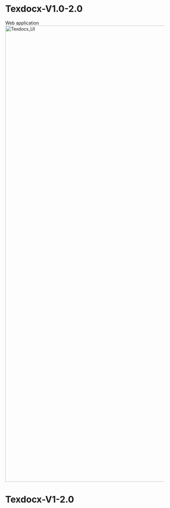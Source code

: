 # Texdocx-V1.0-2.0
Web application 
<img width="1438" alt="Texdocx_UI" src="https://user-images.githubusercontent.com/67511980/209457997-f3b0523f-c72a-495d-966a-df0d8b2d41d6.png">
# Texdocx-V1-2.0
